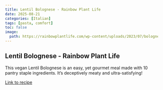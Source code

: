 ```yaml
---
title: Lentil Bolognese - Rainbow Plant Life
date: 2025-08-21
categories: [Italian]
tags: [pasta, comfort]
toc: false
image:
  path: https://rainbowplantlife.com/wp-content/uploads/2023/07/bolognese-on-fork-1-of-1.jpg
---
```


## Lentil Bolognese - Rainbow Plant Life

  This vegan Lentil Bolognese is an easy, yet gourmet meal made with 10 pantry staple ingredients. It’s deceptively meaty and ultra-satisfying!

  [Link to recipe](https://rainbowplantlife.com/10-ingredient-vegan-red-lentil-bolognese/)

  
